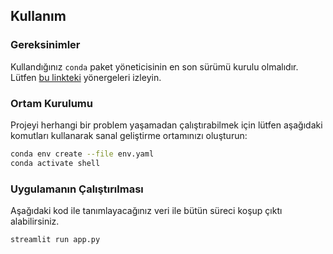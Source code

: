 ## Kullanım

### Gereksinimler
Kullandığınız `conda` paket yöneticisinin en son sürümü kurulu olmalıdır. Lütfen [bu linkteki](https://docs.conda.io/projects/conda/en/latest/user-guide/install/) yönergeleri izleyin.

### Ortam Kurulumu
Projeyi herhangi bir problem yaşamadan çalıştırabilmek için lütfen aşağıdaki komutları kullanarak sanal geliştirme ortamınızı oluşturun:
```bash
conda env create --file env.yaml
conda activate shell
```

### Uygulamanın Çalıştırılması
Aşağıdaki kod ile tanımlayacağınız veri ile bütün süreci koşup çıktı alabilirsiniz.
```bash
streamlit run app.py
```